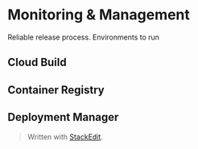 # Monitoring & Management

Reliable release process. Environments to run 

##  Cloud Build


## Container Registry


## Deployment Manager

> Written with [StackEdit](https://stackedit.io/).
<!--stackedit_data:
eyJoaXN0b3J5IjpbLTE0NjY5NTE0MTUsLTE2NDA0MjUxODZdfQ
==
-->